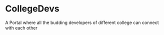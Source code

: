 # CollegeDevs
A Portal where all the budding developers of different college can connect with each other
